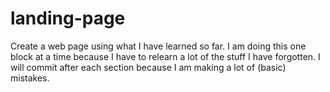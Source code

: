 # landing-page
 Create a web page using what I have learned so far.
 I am doing this one block at a time because I have to relearn a lot of the stuff I have forgotten. 
 I will commit after each section because I am making a lot of (basic) mistakes.
 




